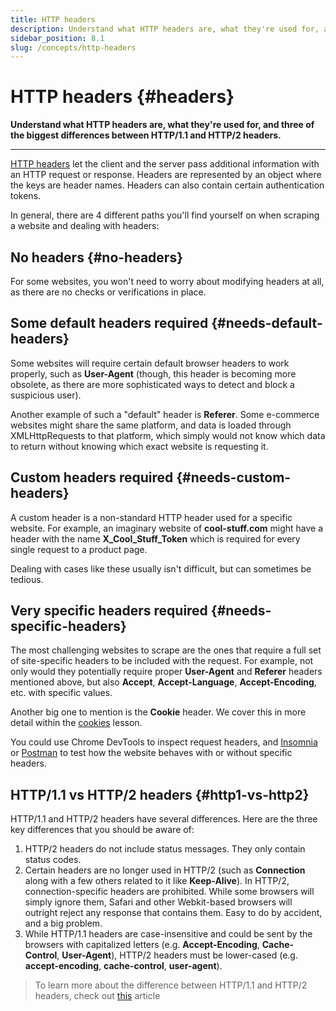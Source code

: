 ```yaml
---
title: HTTP headers
description: Understand what HTTP headers are, what they're used for, and three of the biggest differences between HTTP/1.1 and HTTP/2 headers.
sidebar_position: 8.1
slug: /concepts/http-headers
---
```


# HTTP headers {#headers}

**Understand what HTTP headers are, what they're used for, and three of the biggest differences between HTTP/1.1 and HTTP/2 headers.**

---

[HTTP headers](https://developer.mozilla.org/en-US/docs/Web/HTTP/Headers) let the client and the server pass additional information with an HTTP request or response. Headers are represented by an object where the keys are header names. Headers can also contain certain authentication tokens.

In general, there are 4 different paths you'll find yourself on when scraping a website and dealing with headers:

## No headers {#no-headers}

For some websites, you won't need to worry about modifying headers at all, as there are no checks or verifications in place.

## Some default headers required {#needs-default-headers}

Some websites will require certain default browser headers to work properly, such as **User-Agent** (though, this header is becoming more obsolete, as there are more sophisticated ways to detect and block a suspicious user).

Another example of such a "default" header is **Referer**. Some e-commerce websites might share the same platform, and data is loaded through XMLHttpRequests to that platform, which simply would not know which data to return without knowing which exact website is requesting it.

## Custom headers required {#needs-custom-headers}

A custom header is a non-standard HTTP header used for a specific website. For example, an imaginary website of **cool-stuff.com** might have a header with the name **X_Cool_Stuff_Token** which is required for every single request to a product page.

Dealing with cases like these usually isn't difficult, but can sometimes be tedious.

## Very specific headers required {#needs-specific-headers}

The most challenging websites to scrape are the ones that require a full set of site-specific headers to be included with the request. For example, not only would they potentially require proper **User-Agent** and **Referer** headers mentioned above, but also **Accept**, **Accept-Language**, **Accept-Encoding**, etc. with specific values.

Another big one to mention is the **Cookie** header. We cover this in more detail within the [cookies](./http_cookies.md) lesson.

You could use Chrome DevTools to inspect request headers, and [Insomnia](../tools/insomnia.md) or [Postman](../tools/postman.md) to test how the website behaves with or without specific headers.

## HTTP/1.1 vs HTTP/2 headers {#http1-vs-http2}

HTTP/1.1 and HTTP/2 headers have several differences. Here are the three key differences that you should be aware of:

1. HTTP/2 headers do not include status messages. They only contain status codes.
2. Certain headers are no longer used in HTTP/2 (such as **Connection** along with a few others related to it like **Keep-Alive**). In HTTP/2, connection-specific headers are prohibited. While some browsers will simply ignore them, Safari and other Webkit-based browsers will outright reject any response that contains them. Easy to do by accident, and a big problem.
3. While HTTP/1.1 headers are case-insensitive and could be sent by the browsers with capitalized letters (e.g. **Accept-Encoding**, **Cache-Control**, **User-Agent**), HTTP/2 headers must be lower-cased (e.g. **accept-encoding**, **cache-control**, **user-agent**).

> To learn more about the difference between HTTP/1.1 and HTTP/2 headers, check out [this](https://httptoolkit.com/blog/translating-http-2-into-http-1/) article
